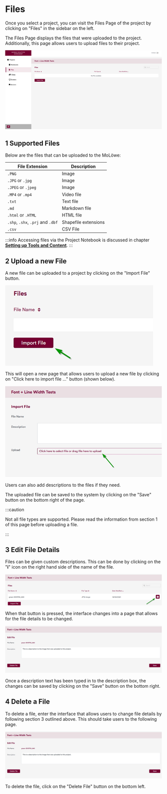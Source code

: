 # Files

Once you select a project, you can visit the Files Page of the project by clicking on "Files" in the sidebar on the left.

The Files Page displays the files that were uploaded to the project. Additionally, this page allows users to upload
files to their project.

![](/img/doc/06_files_page.jpg)

## **1 Supported Files**

Below are the files that can be uploaded to the MoLöwe:

| File Extension                    | Description          |
|-----------------------------------|----------------------|
| `.PNG`                            |  Image               |
| `.JPG` or `.jpg`                  |  Image               |
| `.JPEG` or `.jpeg`                |  Image               |
| `.MP4` or `.mp4`                  |  Video file          |
| `.txt`                            |  Text file           |
| `.md`                             |  Markdown file       |
| `.html` or `.HTML`                |  HTML file           |
| `.shp`, `.shx`, `.prj` and `.dbf` | Shapefile extensions |
| `.csv`                            |  CSV File            |

:::info
Accessing files via the Project Notebook is discussed in chapter
[**Setting up Tools and Content**](docs/project_notebook/setting_up_tools.md).
:::

## **2 Upload a new File**

A new file can be uploaded to a project by clicking on the "Import File" button.

![](/img/doc/25_import_file.jpg)

This will open a new page that allows users to upload a new file by clicking on "Click here to import file ..." button (shown below).

![](/img/doc/26_select_file_import.jpg)

Users can also add descriptions to the files if they need.

The uploaded file can be saved to the system by clicking on the "Save" button on the bottom right of the page.

:::caution

Not all file types are supported. Please read the information from section 1 of this page before uploading a file.

:::

## **3 Edit File Details**

Files can be given custom descriptions. This can be done by clicking on the "**i**" icon on the right hand side of the name of the file.

![](/img/doc/27_change_file_details.jpg)
	
When that button is pressed, the interface changes into a page that allows for the file details to be changed.

![](/img/doc/28_change_file_details_interface.jpg)

Once a description text has been typed in to the description box, the changes can be saved by clicking on the "Save"
button on the bottom right.

## **4 Delete a File**

To delete a file, enter the interface that allows users to change file details by following section 3 outlined above.
This should take users to the following page.

![](/img/doc/28_change_file_details_interface.jpg)

To delete the file, click on the "Delete File" button on the bottom left.
